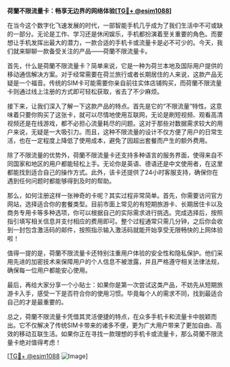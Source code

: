 **荷蘭不限流量卡：畅享无边界的网络体验[[TG💪+ @esim1088](https://t.me/s/esim1088)]**

在当今这个数字化飞速发展的时代，一部智能手机几乎成为了我们生活中不可或缺的一部分。无论是工作、学习还是休闲娱乐，手机都扮演着至关重要的角色。而要想让手机发挥出最大的潜力，一款合适的手机卡或流量卡是必不可少的。今天，我们就来聊聊一款备受关注的产品——荷蘭不限流量卡。

首先，什么是荷蘭不限流量卡？简单来说，它是一种为荷兰本地及国际用户提供的移动通信解决方案。对于经常需要在荷兰旅行或者长期居住的人来说，这款产品无疑是一个福音。传统的SIM卡可能需要你亲自前往实体店铺购买，而荷蘭不限流量卡则通过线上注册的方式即可轻松获取，省去了不少麻烦。

接下来，让我们深入了解一下这款产品的特点。首先是它的“不限流量”特性。这意味着只要你购买了这张卡，就可以尽情地使用互联网，无论是刷短视频、观看高清视频还是在线游戏，都不必担心流量耗尽的问题。这对于那些对数据需求较大的用户来说，无疑是一大吸引力。而且，这种不限流量的设计不仅方便了用户的日常生活，也在一定程度上降低了使用成本，避免了因超出套餐而产生的额外费用。

除了不限流量的优势外，荷蘭不限流量卡还支持多种语言的服务界面，使得来自不同国家和地区的用户都能轻松上手。无论你是英语、德语还是中文使用者，在这里都能找到适合自己的操作方式。此外，该卡还提供了24小时客服支持，确保你在遇到任何问题时都能够得到及时的帮助。

那么，如何注册这样一张神奇的卡呢？其实过程非常简单。首先，你需要访问官方网站，选择适合你的套餐类型。目前市面上常见的有短期旅游卡、长期居住卡以及商务专用卡等多种选项，你可以根据自己的实际需求进行挑选。完成选择后，按照指引填写相关信息并支付相应的费用即可。整个过程通常只需几分钟，之后你会收到一封包含激活码的邮件，按照指示输入激活码就能开始享受无限畅快的上网体验啦！

值得一提的是，荷蘭不限流量卡还特别注重用户体验的安全性和隐私保护。他们采用先进的加密技术来保障用户的个人信息不被泄露，并且严格遵守相关法律法规，确保每一位用户都能安心使用。

最后，再给大家分享一个小贴士：如果你是第一次尝试这类产品，不妨先从短期旅游卡入手，感受一下是否符合你的使用习惯。毕竟每个人的需求不同，找到最适合自己的才是最重要的。

总之，荷蘭不限流量卡凭借其灵活便捷的特点，在众多手机卡和流量卡中脱颖而出。它不仅解决了传统SIM卡带来的诸多不便，更为广大用户带来了更加自由、高效的移动互联生活。如果你正在寻找一款理想的手机卡或流量卡，那么荷蘭不限流量卡绝对值得考虑！

[[TG💪+ @esim1088](https://t.me/s/esim1088) ![Image](https://i.postimg.cc/4NQfJmqS/Snipaste-2025-05-13-00-14-12.png)]
